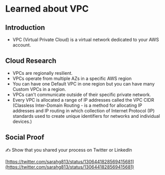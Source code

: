 # Learned about VPC

## Introduction

- VPC (Virtual Private Cloud) is a virtual network dedicated to your AWS account. 

## Cloud Research
- VPCs are regionally resilient. 
- VPCs operate from multiple AZs in a specific AWS region
- You can have one Default VPC in one region but you can have many Custom VPCs in a region.
- VPCs can't communicate outside of their specific private network. 
- Every VPC is allocated a range of IP addresses called the VPC CIDR (Classless Inter-Domain Routing - is a method for allocating IP addresses and IP routing in which collection of Internet Protocol (IP) standards used to create unique identifiers for networks and individual devices.)


## Social Proof

✍️ Show that you shared your process on Twitter or LinkedIn

[https://twitter.com/sarahg813/status/1306441828569415681](https://twitter.com/sarahg813/status/1306441828569415681)

